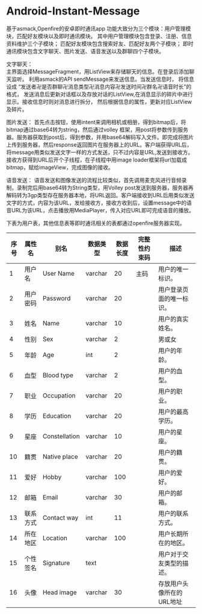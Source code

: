 # Android-Instant-Message
基于asmack,Openfire的安卓即时通讯app
功能大致分为三个模块：用户管理模块，匹配好友模块以及即时通讯模块。
其中用户管理模块包含登录、注册、信息资料维护三个子模块；
匹配好友模块包含搜索好友、匹配好友两个子模块；
即时通讯模块包含文字聊天、图片发送、语音发送以及群聊四个子模块。

文字聊天：  
主界面选择MessageFragment，用ListView来存储聊天的信息。在登录后添加聊天监听。
利用asmack的API sendMessage来发送信息。当发送信息时，
将信息设成 “发送者卍是否群聊卍消息类型卍消息内容卍发送时间卍群名卍语音时长”的格式，
发送消息后更新对话框以及存放对话的ListView,在消息显示的碎片中进行显示。接收信息时则对消息进行拆分，
然后根据信息的属性，更新对应ListView及碎片。

图片发送：
首先点击按钮，使用intent来调用相机或相册，得到bitmap后，将bitmap通过base64转为string，然后通过volley 框架，用post将参数传到服务器。服务器获取到post后，得到参数，并用base64解码写入文件。即完成将图片上传到服务器，然后response返回图片在服务器上的URL。客户端获得URL后，将message用类似发送文字一样的方式发送，只不过内容是URL,发送到接收方。接收方获得到URL后开个子线程，在子线程中用image loader框架将url加载成bitmap，赋给imageView，完成图像的接收。

语音发送：
语音发送和图像发送的流程比较类似，首先调用麦克风进行音频录制，录制完后用base64转为String类型，用Volley post发送到服务器，服务器再解码转为3gp类型存在服务器本地，将URL返回。客户端接收到URL后用类似发送文字的方式，内容为该URL，发给接收方，接收方收到后，设置message中的语音URL为该URL，点击播放用MediaPlayer，传入对应URL即可完成语音的播放。


下表为用户表，其他信息表等即时通讯相关的表都通过openfire服务器实现。

|序号|属性名|	别名|	数据类型|	数据长度|	完整性约束码|	描述|
| ------ | ------ | ------ | ------ | ------ | ------ | ------ |
|1|	用户名|	User Name|	varchar|	20|	主码|	用户的唯一标识。|
|2|	用户密码|	Password|	varchar|	20||		用户登录页面的唯一标识。|
|3|	姓名|	Name|	varchar|	10||		用户的真实姓名。|
|4|	性别|	Sex|	varchar|	2||	男或女|	用户的性别。|
|5|	年龄|	Age|	int|	2	||	用户的年龄。|
|6|	血型|	Blood type|	varchar|	2||		用户的血型。|
|7|	职业|	Occupation|	varchar|	20||		用户的职业。|
|8|	学历|	Education|	varchar|	20||		用户的最高学历。|
|9|	星座|	Constellation|	varchar|	10||		用户的星座。|
|10|	籍贯|	Native place|	varchar|	20||		用户的籍贯。|
|11|	爱好|	Hobby|	varchar|	100||		用户的爱好。|
|12|	邮箱|	Email|	varchar|	30||		用户的邮箱。|
|13|	联系方式|	Contact way|	int|	11||		用户的联系方式。|
|14|	所在地区|	Location|	varchar|	100||		用户长期所在的地区。|
|15|	个性签名|	Signature| 	text|||			用户对于交友类型的描述。|
|16|	头像|	Head image|	varchar|	30||		存放用户头像所在的URL地址|
